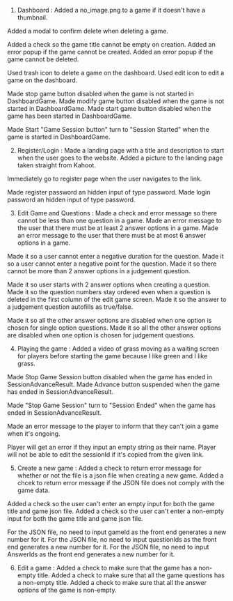 1. Dashboard :
Added a no_image.png to a game if it doesn't have a thumbnail.

Added a modal to confirm delete when deleting a game.

Added a check so the game title cannot be empty on creation.
Added an error popup if the game cannot be created.
Added an error popup if the game cannot be deleted.

Used trash icon to delete a game on the dashboard.
Used edit icon to edit a game on the dashboard.

Made stop game button disabled when the game is not started in DashboardGame.
Made modify game button disabled when the game is not started in DashboardGame.
Made start game button disabled when the game has been started in DashboardGame.

Made Start "Game Session button" turn to "Session Started" when the game is started in DashboardGame.

2. Register/Login :
Made a landing page with a title and description to start when the user goes to the website.
Added a picture to the landing page taken straight from Kahoot.

Immediately go to register page when the user navigates to the link.

Made register password an hidden input of type password.
Made login password an hidden input of type password.

3. Edit Game and Questions :
Made a check and error message so there cannot be less than one question in a game.
Made an error message to the user that there must be at least 2 answer options in a game.
Made an error message to the user that there must be at most 6 answer options in a game.

Made it so a user cannot enter a negative duration for the question.
Made it so a user cannot enter a negative point for the question.
Made it so there cannot be more than 2 answer options in a judgement question.

Made it so user starts with 2 answer options when creating a question.
Made it so the question numbers stay ordered even when a question is deleted in the first column of the edit game screen.
Made it so the answer to a judgement question autofills as true/false.

Made it so all the other answer options are disabled when one option is chosen for single option questions.
Made it so all the other answer options are disabled when one option is chosen for judgement questions.

4. Playing the game :
Added a video of grass moving as a waiting screen for players before starting the game because I like green and I like grass.

Made Stop Game Session button disabled when the game has ended in SessionAdvanceResult.
Made Advance button suspended when the game has ended in SessionAdvanceResult.

Made "Stop Game Session" turn to "Session Ended" when the game has ended in SessionAdvanceResult.

Made an error message to the player to inform that they can't join a game when it's ongoing.

Player will get an error if they input an empty string as their name.
Player will not be able to edit the sessionId if it's copied from the given link.

5. Create a new game :
Added a check to return error message for whether or not the file is a json file when creating a new game.
Added a chcek to return error message if the JSON file does not comply with the game data.

Added a check so the user can't enter an empty input for both the game title and game json file.
Added a check so the user can't enter a non-empty input for both the game title and game json file.

For the JSON file, no need to input gameId as the front end generates a new number for it.
For the JSON file, no need to input questionIds as the front end generates a new number for it.
For the JSON file, no need to input AnswerIds as the front end generates a new number for it.

6. Edit a game :
Added a check to make sure that the game has a non-empty title.
Added a check to make sure that all the game questions has a non-empty title.
Added a check to make sure that all the answer options of the game is non-empty.

